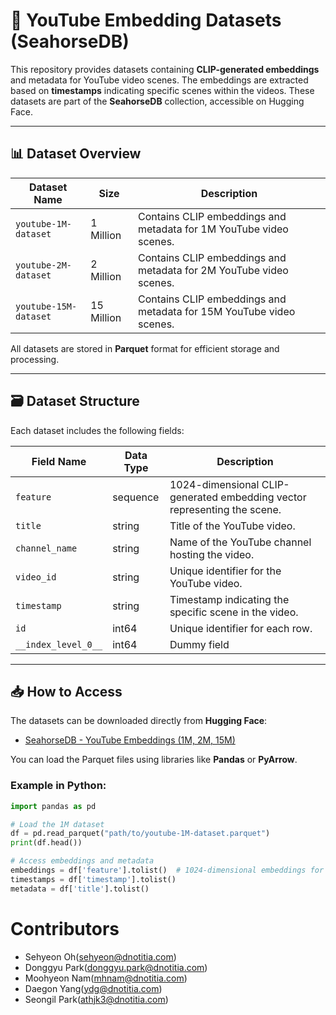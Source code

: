 # 📂 YouTube Embedding Datasets (SeahorseDB)

This repository provides datasets containing **CLIP-generated embeddings** and metadata for YouTube video scenes. The embeddings are extracted based on **timestamps** indicating specific scenes within the videos. These datasets are part of the **SeahorseDB** collection, accessible on Hugging Face.

---

## 📊 Dataset Overview

| Dataset Name           | Size       | Description                                  |
|------------------------|------------|----------------------------------------------|
| `youtube-1M-dataset`   | 1 Million  | Contains CLIP embeddings and metadata for 1M YouTube video scenes. |
| `youtube-2M-dataset`   | 2 Million  | Contains CLIP embeddings and metadata for 2M YouTube video scenes. |
| `youtube-15M-dataset`  | 15 Million | Contains CLIP embeddings and metadata for 15M YouTube video scenes. |

All datasets are stored in **Parquet** format for efficient storage and processing.

---

## 🗃️ Dataset Structure

Each dataset includes the following fields:

| Field Name         | Data Type       | Description                                                                 |
|--------------------|-----------------|-----------------------------------------------------------------------------|
| `feature`          | sequence        | 1024-dimensional CLIP-generated embedding vector representing the scene.    |
| `title`            | string          | Title of the YouTube video.                                                 |
| `channel_name`     | string          | Name of the YouTube channel hosting the video.                              |
| `video_id`         | string          | Unique identifier for the YouTube video.                                    |
| `timestamp`        | string          | Timestamp indicating the specific scene in the video.                       |
| `id`               | int64           | Unique identifier for each row.                                             |
| `__index_level_0__`| int64           | Dummy field                                                                 |

---

## 📥 How to Access

The datasets can be downloaded directly from **Hugging Face**:

- [SeahorseDB - YouTube Embeddings (1M, 2M, 15M)](https://huggingface.co/datasets/dnotitia/SeahorseDB-dataset)

You can load the Parquet files using libraries like **Pandas** or **PyArrow**.

### Example in Python:

```python
import pandas as pd

# Load the 1M dataset
df = pd.read_parquet("path/to/youtube-1M-dataset.parquet")
print(df.head())

# Access embeddings and metadata
embeddings = df['feature'].tolist()  # 1024-dimensional embeddings for scenes
timestamps = df['timestamp'].tolist()
metadata = df['title'].tolist()
```


# **Contributors**
- Sehyeon Oh(sehyeon@dnotitia.com)
- Donggyu Park(donggyu.park@dnotitia.com)
- Moohyeon Nam(mhnam@dnotitia.com)
- Daegon Yang(ydg@dnotitia.com)
- Seongil Park(athjk3@dnotitia.com)
